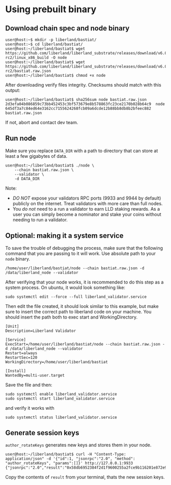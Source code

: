 # Using prebuilt binary

## Download chain spec and node binary

```
user@host:~$ mkdir -p liberland/bastiat/
user@host:~$ cd liberland/bastiat/
user@host:~/liberland/bastiat$ wget https://github.com/liberland/liberland_substrate/releases/download/v6.0.0-rc2/linux_x86_build -O node
user@host:~/liberland/bastiat$ wget https://github.com/liberland/liberland_substrate/releases/download/v6.0.0-rc2/bastiat.raw.json
user@host:~/liberland/bastiat$ chmod +x node
```

After downloading verify files integrity. Checksums should match with this output:
```
user@host:~/liberland/bastiat$ sha256sum node bastiat.raw.json 
2d3efa04b086859c73bb452453c3bf573679e8b578863fc23ce2170b028b64c9  node
645df3a7c84ed64e3162cc7155624268fcb09a6dcde12b88bb8db8b2bfeec882  bastiat.raw.json
```

If not, abort and contact dev team.

## Run node

Make sure you replace `DATA_DIR` with a path to directory that can store at least a few gigabytes of data.

```
user@host:~/liberland/bastiat$ ./node \
    --chain bastiat.raw.json \
    --validator \
    -d DATA_DIR
```

Note:
* *DO NOT* expose your validators RPC ports (9933 and 9944 by default) publicly on the internet. Treat validators with more care than full nodes.
* You *do not* need to a run a validator to earn LLD staking rewards. As a user you can simply become a nominator and stake your coins without needing to run a validator.

## Optional: making it a system service

To save the trouble of debugging the process, make sure that the following command that you are passing to it will work. Use absolute path to your `node` binary.

```
/home/user/liberland/bastiat/node --chain bastiat.raw.json -d /data/liberland_node --validator
```

After verifying that your node works, it is recommended to do this step as a system process. On ubuntu, it would look something like:

```
sudo systemctl edit --force --full liberland_validator.service
```

Then edit the file created, it should look similar to this example, but make sure to insert the correct path to liberland code on your machine.
You should insert the path both to exec start and WorkingDirectory.

```                            
[Unit]
Description=Liberland Validator

[Service]
ExecStart=/home/user/liberland/bastiat/node --chain bastiat.raw.json -d /data/liberland_node --validator
Restart=always
RestartSec=120
WorkingDirectory=/home/user/liberland/bastiat

[Install]
WantedBy=multi-user.target
```

Save the file and then:
````
sudo systemctl enable liberland_validator.service
sudo systemctl start liberland_validator.service
````

and verify it works with
```
sudo systemctl status liberland_validator.service
```

## Generate session keys

`author_rotateKeys` generates new keys and stores them in your node.

```
user@host:~/liberland/bastiat$ curl -H "Content-Type: application/json" -d '{"id":1, "jsonrpc":"2.0", "method": "author_rotateKeys", "params":[]}' http://127.0.0.1:9933
{"jsonrpc":"2.0","result":"0x58db6952384f2d1f9600255a2fce9b116201e872e9951a0a0c0edd7c31124934c690eb603407f4b98a1c9fc0628d4b926fec03d577f233fda3af01d33e2a391b9ad7558c0ae9ba082b3b70236ec584471c92c3a5d78e9bc08f49de7c75961e132697e5419818bfcd31e1bc2cc7d0560a81db72a76af59374c1932bc7a96d773a","id":1}
```

Copy the contents of `result` from your terminal, thats the new session keys.

